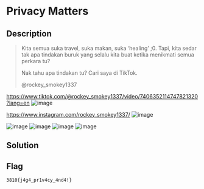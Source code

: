 # Privacy Matters
## Description
> Kita semua suka travel, suka makan, suka ‘healing’ ;0. Tapi, kita sedar tak apa tindakan buruk yang selalu kita buat ketika menikmati semua perkara tu?
> 
> Nak tahu apa tindakan tu? Cari saya di TikTok.
> 
> @rockey_smokey1337

https://www.tiktok.com/@rockey_smokey1337/video/7406352114747821320?lang=en
![image](https://github.com/user-attachments/assets/fae863bf-e98c-4c3e-88a7-732da0955fcf)

https://www.instagram.com/rockey_smokey1337/
![image](https://github.com/user-attachments/assets/7070622e-42b4-4269-94b1-7e2d5423c704)

![image](https://github.com/user-attachments/assets/803f3cd8-9715-4b12-8942-d181a45c31f9)
![image](https://github.com/user-attachments/assets/f4da171f-f8e7-49f7-88c1-2396daaef87d)
![image](https://github.com/user-attachments/assets/3a149436-b17d-4f60-8e48-0cee983901bc)
![image](https://github.com/user-attachments/assets/cbad3550-a190-4869-8743-135396cc379b)

## Solution
## Flag
```
3810{j4g4_pr1v4cy_4nd4!}
```
